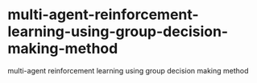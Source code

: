 # multi-agent-reinforcement-learning-using-group-decision-making-method
multi-agent reinforcement learning using group decision making method
